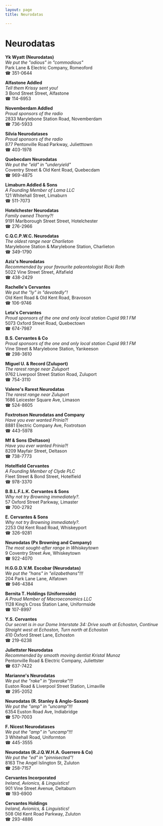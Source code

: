 ```yaml
---
layout: page 
title: Neurodatas

---
```



# Neurodatas


 **Yk Wyatt (Neurodatas)**  
_We put the "odious" in "commodious"_  
Park Lane & Electric Company, Romeoford  
☎ 351-0644

**Alfastone Addled**  
_Tell them Krissy sent you!_  
3 Bond Street Street, Alfastone  
☎ 114-6953

**Novemberdam Addled**  
_Proud sponsors of the radio_  
2833 Marylebone Station Road, Novemberdam  
☎ 736-5933

**Silvia Neurodatases**  
_Proud sponsors of the radio_  
877 Pentonville Road Parkway, Julietttown  
☎ 403-1978

**Quebecdam Neurodatas**  
_We put the "eld" in "underyield"_  
Coventry Street & Old Kent Road, Quebecdam  
☎ 969-4875

**Limaburn Addled & Sons**  
_A Founding Member of Lama LLC_  
121 Whitehall Street, Limaburn  
☎ 511-7073

**Hotelchester Neurodatas**  
_Family owned Thorny?!_  
9191 Marlborough Street Street, Hotelchester  
☎ 276-2966

**C.Q.C.P.W.C. Neurodatas**  
_The oldest range near Charlieton_  
Marylebone Station & Marylebone Station, Charlieton  
☎ 349-1790

**Aziz's Neurodatas**  
_Recommended by your favourite paleontologist Ricki Roth_  
5022 Vine Street Street, Alfafield  
☎ 438-2429

**Rachelle's Cervantes**  
_We put the "ly" in "devotedly"!_  
Old Kent Road & Old Kent Road, Bravoson  
☎ 106-9746

**Leta's Cervantes**  
_Proud sponsors of the one and only local station Cupid 99.1 FM_  
5073 Oxford Street Road, Quebectown  
☎ 674-7987

**B.S. Cervantes & Co**  
_Proud sponsors of the one and only local station Cupid 99.1 FM_  
Vine Street & Marylebone Station, Yankeeson  
☎ 298-3610

**Miguel U. & Record (Zuluport)**  
_The rarest range near Zuluport_  
9762 Liverpool Street Station Road, Zuluport  
☎ 754-3110

**Valene's Rarest Neurodatas**  
_The rarest range near Zuluport_  
1686 Leicester Square Ave, Limason  
☎ 524-8605

**Foxtrotson Neurodatas and Company**  
_Have you ever wanted Prinia?!_  
8881 Electric Company Ave, Foxtrotson  
☎ 443-5978

**Mf & Sons (Deltason)**  
_Have you ever wanted Prinia?!_  
8209 Mayfair Street, Deltason  
☎ 738-7773

**Hotelfield Cervantes**  
_A Founding Member of Clyde PLC_  
Fleet Street & Bond Street, Hotelfield  
☎ 978-3370

**B.B.L.F.L.K. Cervantes & Sons**  
_Why not try Browning immediately?._  
57 Oxford Street Parkway, Limaster  
☎ 700-2792

**E. Cervantes & Sons**  
_Why not try Browning immediately?._  
2253 Old Kent Road Road, Whiskeyport  
☎ 326-9281

**Neurodatas (Px Browning and Company)**  
_The most sought-after range in Whiskeytown_  
9 Coventry Street Ave, Whiskeytown  
☎ 922-4070

**H.G.G.D.V.M. Escobar (Neurodatas)**  
_We put the "hans" in "elizabethans"!!!_  
204 Park Lane Lane, Alfatown  
☎ 946-4384

**Bernita T. Holdings (Uniformside)**  
_A Proud Member of Macroeconomics LLC_  
1128 King’s Cross Station Lane, Uniformside  
☎ 107-8997

**Y.S. Cervantes**  
_Our secret is in our Dome 
Interstate 34: Drive south at Echoston, Continue Straight west at Echoston, Turn north at Echoston_  
410 Oxford Street Lane, Echoston  
☎ 219-6238

**Juliettster Neurodatas**  
_Recommended by smooth moving dentist Kristal Munoz_  
Pentonville Road & Electric Company, Juliettster  
☎ 637-7422

**Marianne's Neurodatas**  
_We put the "rake" in "forerake"!!!_  
Euston Road & Liverpool Street Station, Limaville  
☎ 295-2052

**Neurodatas (R. Stanley & Anglo-Saxon)**  
_We put the "amp" in "uncamp"!!!_  
6354 Euston Road Ave, Indiabridge  
☎ 570-7003

**F. Nicest Neurodatases**  
_We put the "amp" in "uncamp"!!!_  
3 Whitehall Road, Uniformton  
☎ 445-3555

**Neurodatas (R.J.Q.W.H.A. Guerrero & Co)**  
_We put the "ed" in "pinnisected"!_  
8163 The Angel Islington St, Zuluton  
☎ 258-7157

**Cervantes Incorporated**  
_Ireland, Avionics, & Linguistics!_  
901 Vine Street Avenue, Deltaburn  
☎ 193-6900

**Cervantes Holdings**  
_Ireland, Avionics, & Linguistics!_  
508 Old Kent Road Parkway, Zuluton  
☎ 293-4886

